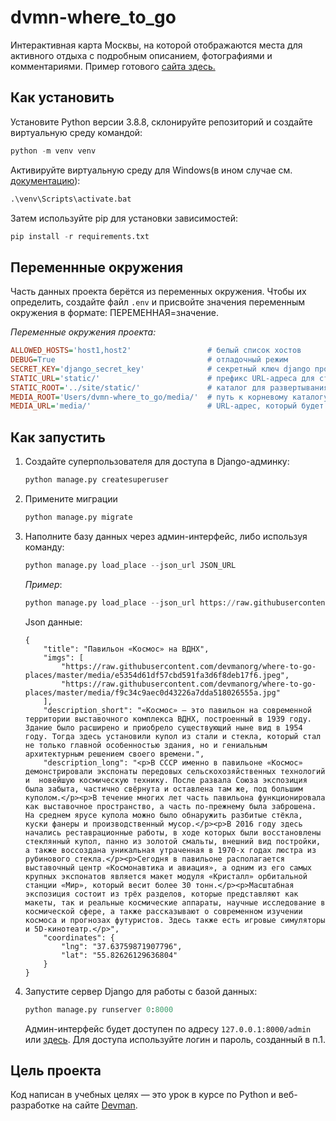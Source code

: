 # dvmn-where_to_go

Интерактивная карта Москвы, на которой отображаются места для активного отдыха с подробным описанием, фотографиями и комментариями. Пример готового [сайта здесь.](https://juneshone.pythonanywhere.com/)

## Как установить

Установите Python версии 3.8.8, склонируйте репозиторий и создайте виртуальную среду командой:

```python
python -m venv venv
```

Активируйте виртуальную среду для Windows(в ином случае см. [документацию](https://docs.python.org/3/library/venv.html)):

```python
.\venv\Scripts\activate.bat
```

Затем используйте pip для установки зависимостей:

```python
pip install -r requirements.txt
```

## Переменнные окружения

Часть данных проекта берётся из переменных окружения. Чтобы их определить, создайте файл `.env` и присвойте значения переменным окружения в формате: ПЕРЕМЕННАЯ=значение.

_Переменные окружения проекта:_

```ini
ALLOWED_HOSTS='host1,host2'                 # белый список хостов
DEBUG=True                                  # отладочный режим
SECRET_KEY='django_secret_key'              # секретный ключ django проекта
STATIC_URL='static/'                        # префикс URL-адреса для статических файлов
STATIC_ROOT='../site/static/'               # каталог для развертывания статических файлов
MEDIA_ROOT='Users/dvmn-where_to_go/media/'  # путь к корневому каталогу, в котором хранятся файлы
MEDIA_URL='media/'                          # URL-адрес, который будет обслуживать медиафайлы
```

## Как запустить

1. Создайте суперпользователя для доступа в Django-админку:

    ```python
    python manage.py createsuperuser
    ```

2. Примените миграции
    
    ```python
    python manage.py migrate
    ```

3. Наполните базу данных через админ-интерфейс, либо используя команду:

    ```python
    python manage.py load_place --json_url JSON_URL
    ```  
     
   _Пример_:

    ```python
    python manage.py load_place --json_url https://raw.githubusercontent.com/devmanorg/where-to-go-places/master/places/Лагерь%20«Подмосковный».json
    ```   
   Json данные:

   ```
   {
       "title": "Павильон «Космос» на ВДНХ",
       "imgs": [
           "https://raw.githubusercontent.com/devmanorg/where-to-go-places/master/media/e5354d61df57cbd591fa3d6f8deb17f6.jpeg",
           "https://raw.githubusercontent.com/devmanorg/where-to-go-places/master/media/f9c34c9aec0d43226a7dda518026555a.jpg"
       ],
       "description_short": "«Космос» — это павильон на современной территории выставочного комплекса ВДНХ, построенный в 1939 году. Здание было расширено и приобрело существующий ныне вид в 1954 году. Тогда здесь установили купол из стали и стекла, который стал не только главной особенностью здания, но и гениальным архитектурным решением своего времени.",
       "description_long": "<p>В СССР именно в павильоне «Космос» демонстрировали экспонаты передовых сельскохозяйственных технологий и  новейшую космическую технику. После развала Союза экспозиция была забыта, частично свёрнута и оставлена там же, под большим куполом.</p><p>В течение многих лет часть павильона функционировала как выставочное пространство, а часть по-прежнему была заброшена. На среднем ярусе купола можно было обнаружить разбитые стёкла, куски фанеры и производственный мусор.</p><p>В 2016 году здесь начались реставрационные работы, в ходе которых были восстановлены стеклянный купол, панно из золотой смальты, внешний вид постройки, а также воссоздана уникальная утраченная в 1970-х годах люстра из рубинового стекла.</p><p>Сегодня в павильоне располагается выставочный центр «Космонавтика и авиация», а одним из его самых крупных экспонатов является макет модуля «Кристалл» орбитальной станции «Мир», который весит более 30 тонн.</p><p>Масштабная экспозиция состоит из трёх разделов, которые представляют как макеты, так и реальные космические аппараты, научные исследование в космической сфере, а также рассказывают о современном изучении космоса и прогнозах футуристов. Здесь также есть игровые симуляторы и 5D-кинотеатр.</p>",
       "coordinates": {
           "lng": "37.63759871907796",
           "lat": "55.82626129636804"
       }
   }
   ```
   
4. Запустите сервер Django для работы с базой данных:
    
    ```python
    python manage.py runserver 0:8000
    ```
    
    Админ-интерфейс будет доступен по адресу `127.0.0.1:8000/admin` или [здесь](https://juneshone.pythonanywhere.com/admin/).
    Для доступа используйте логин и пароль, созданный в п.1.

## Цель проекта

Код написан в учебных целях — это урок в курсе по Python и веб-разработке на сайте [Devman](https://dvmn.org).